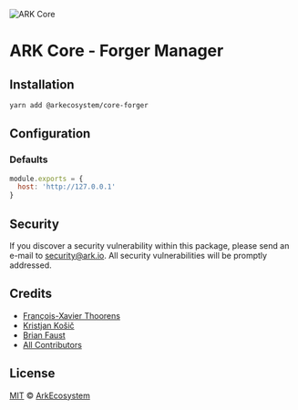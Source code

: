![ARK Core](https://i.imgur.com/1aP6F2o.png)

# ARK Core - Forger Manager

## Installation

```bash
yarn add @arkecosystem/core-forger
```

## Configuration

### Defaults

```js
module.exports = {
  host: 'http://127.0.0.1'
}
```

## Security

If you discover a security vulnerability within this package, please send an e-mail to security@ark.io. All security vulnerabilities will be promptly addressed.

## Credits

- [François-Xavier Thoorens](https://github.com/fix)
- [Kristjan Košič](https://github.com/kristjank)
- [Brian Faust](https://github.com/faustbrian)
- [All Contributors](../../../../contributors)

## License

[MIT](LICENSE) © [ArkEcosystem](https://ark.io)
